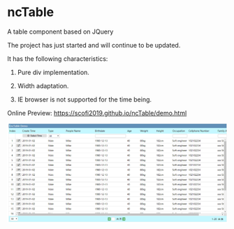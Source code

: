 # ncTable

A table component based on JQuery

The project has just started and will continue to be updated.

It has the following characteristics:

1. Pure div implementation.

2. Width adaptation.

3. IE browser is not supported for the time being.

Online Preview: https://scofi2019.github.io/ncTable/demo.html

![image](https://github.com/Scofi2019/ncTable/blob/master/images/ncTable-demo-2.png)

